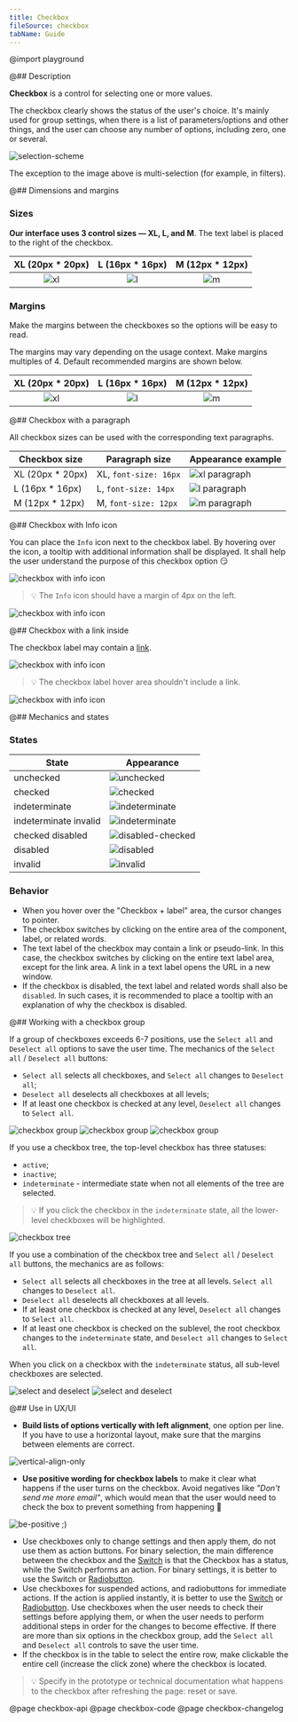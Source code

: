 ```yaml
---
title: Checkbox
fileSource: checkbox
tabName: Guide
---
```


@import playground

@## Description

**Checkbox** is a control for selecting one or more values.

The checkbox clearly shows the status of the user's choice. It's mainly used for group settings, when there is a list of parameters/options and other things, and the user can choose any number of options, including zero, one or several.

![selection-scheme](static/check-or-toggle.png)

The exception to the image above is multi-selection (for example, in filters).

@## Dimensions and margins

### Sizes

**Our interface uses 3 control sizes — XL, L, and M**. The text label is placed to the right of the checkbox.

|    XL (20px \* 20px)     |    L (16px \* 16px)     |    M (12px \* 12px)     |
| :----------------------: | :---------------------: | :---------------------: |
| ![xl](static/size-l.png) | ![l](static/size-m.png) | ![m](static/size-s.png) |

### Margins

Make the margins between the checkboxes so the options will be easy to read.

The margins may vary depending on the usage context. Make margins multiples of 4. Default recommended margins are shown below.

|    XL (20px \* 20px)     |    L (16px \* 16px)     |    M (12px \* 12px)     |
| :----------------------: | :---------------------: | :---------------------: |
| ![xl](static/vert-l.png) | ![l](static/vert-m.png) | ![m](static/vert-s.png) |

@## Checkbox with a paragraph

All checkbox sizes can be used with the corresponding text paragraphs.

| Checkbox size     | Paragraph size        | Appearance example                       |
| ----------------- | --------------------- | ---------------------------------------- |
| XL (20px \* 20px) | XL, `font-size: 16px` | ![xl paragraph](static/paragraph-xl.png) |
| L (16px \* 16px)  | L, `font-size: 14px`  | ![l paragraph](static/paragraph-l.png)   |
| M (12px \* 12px)  | M, `font-size: 12px`  | ![m paragraph](static/paragraph-m.png)   |

@## Checkbox with Info icon

You can place the `Info` icon next to the checkbox label. By hovering over the icon, a tooltip with additional information shall be displayed. It shall help the user understand the purpose of this checkbox option 😏

![checkbox with info icon](static/info-icon.png)

> 💡 The `Info` icon should have a margin of 4px on the left.

![checkbox with info icon](static/info-icon-margin.png)

@## Checkbox with a link inside

The checkbox label may contain a [link](/components/link).

![checkbox with info icon](static/link.png)

> 💡 The checkbox label hover area shouldn't include a link.

![checkbox with info icon](static/link-hover-zone.png)

@## Mechanics and states

### States

| State                 | Appearance                                               |
| --------------------- | -------------------------------------------------------- |
| unchecked             | ![unchecked](static/state-unchecked.png)                 |
| checked               | ![checked](static/state-checked.png)                     |
| indeterminate         | ![indeterminate](static/state-indetermenate.png)         |
| indeterminate invalid | ![indeterminate](static/state-indetermenate-invalid.png) |
| checked disabled      | ![disabled-checked](static/state-checked-disabled.png)   |
| disabled              | ![disabled](static/state-disabled.png)                   |
| invalid               | ![invalid](static/state-invalid.png)                     |

### Behavior

- When you hover over the "Checkbox + label" area, the cursor changes to pointer.
- The checkbox switches by clicking on the entire area of the component, label, or related words.
- The text label of the checkbox may contain a link or pseudo-link. In this case, the checkbox switches by clicking on the entire text label area, except for the link area. A link in a text label opens the URL in a new window.
- If the checkbox is disabled, the text label and related words shall also be `disabled`. In such cases, it is recommended to place a tooltip with an explanation of why the checkbox is disabled.

@## Working with a checkbox group

If a group of checkboxes exceeds 6-7 positions, use the `Select all` and `Deselect all` options to save the user time. The mechanics of the `Select all` / `Deselect all` buttons:

- `Select all` selects all checkboxes, and `Select all` changes to `Deselect all`;
- `Deselect all` deselects all checkboxes at all levels;
- If at least one checkbox is checked at any level, `Deselect all` changes to `Select all`.

![checkbox group](static/group-1.png) ![checkbox group](static/group-2.png) ![checkbox group](static/group-3.png)

If you use a checkbox tree, the top-level checkbox has three statuses:

- `active`;
- `inactive`;
- `indeterminate` - intermediate state when not all elements of the tree are selected.

> 💡 If you click the checkbox in the `indeterminate` state, all the lower-level checkboxes will be highlighted.

![checkbox tree](static/tree.png)

If you use a combination of the checkbox tree and `Select all` / `Deselect all` buttons, the mechanics are as follows:

- `Select all` selects all checkboxes in the tree at all levels. `Select all` changes to `Deselect all`.
- `Deselect all` deselects all checkboxes at all levels.
- If at least one checkbox is checked at any level, `Deselect all` changes to `Select all`.
- If at least one checkbox is checked on the sublevel, the root checkbox changes to the `indeterminate` state, and `Deselect all` changes to `Select all`.

When you click on a checkbox with the `indeterminate` status, all sub-level checkboxes are selected.

![select and deselect](static/select-all.png) ![select and deselect](static/deselect-all.png)

@## Use in UX/UI

- **Build lists of options vertically with left alignment**, one option per line. If you have to use a horizontal layout, make sure that the margins between elements are correct.

![vertical-align-only](static/checkboxes_yes_no.png)

- **Use positive wording for checkbox labels** to make it clear what happens if the user turns on the checkbox. Avoid negatives like _"Don't send me more email"_, which would mean that the user would need to check the box to prevent something from happening 🤯

![be-positive ;)](static/checkboxelabel_yes_no.png)

- Use checkboxes only to change settings and then apply them, do not use them as action buttons. For binary selection, the main difference between the checkbox and the [Switch](/components/switch/) is that the Checkbox has a status, while the Switch performs an action. For binary settings, it is better to use the Switch or [Radiobutton](/components/radio/).
- Use checkboxes for suspended actions, and radiobuttons for immediate actions. If the action is applied instantly, it is better to use the [Switch](/components/switch/) or [Radiobutton](/components/radio/). Use checkboxes when the user needs to check their settings before applying them, or when the user needs to perform additional steps in order for the changes to become effective.
  If there are more than six options in the checkbox group, add the `Select all` and `Deselect all` controls to save the user time.
- If the checkbox is in the table to select the entire row, make clickable the entire cell (increase the click zone) where the checkbox is located.

> 💡 Specify in the prototype or technical documentation what happens to the checkbox after refreshing the page: reset or save.

@page checkbox-api
@page checkbox-code
@page checkbox-changelog
